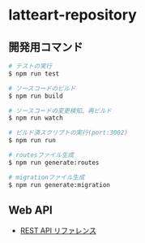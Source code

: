 # latteart-repository

## 開発用コマンド

```bash
# テストの実行
$ npm run test

# ソースコードのビルド
$ npm run build

# ソースコードの変更検知、再ビルド
$ npm run watch

# ビルド済スクリプトの実行(port:3002)
$ npm run run

# routesファイル生成
$ npm run generate:routes

# migrationファイル生成
$ npm run generate:migration
```

## Web API

- [REST API リファレンス](https://latteart-org.github.io/latteart/docs/api/latteart-repository/rest/)

